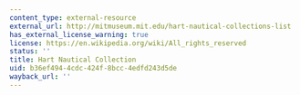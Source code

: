 ```yaml
---
content_type: external-resource
external_url: http://mitmuseum.mit.edu/hart-nautical-collections-list
has_external_license_warning: true
license: https://en.wikipedia.org/wiki/All_rights_reserved
status: ''
title: Hart Nautical Collection
uid: b36ef494-4cdc-424f-8bcc-4edfd243d5de
wayback_url: ''
---
```

